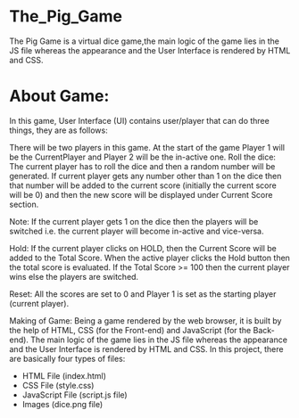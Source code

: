 # The_Pig_Game
The Pig Game is a virtual dice game,the main logic of the game lies in the JS file whereas the appearance and the User Interface is rendered by HTML and CSS.

# About Game:
In this game, User Interface (UI) contains user/player that can do three things, they are as follows:

There will be two players in this game. At the start of the game Player 1 will be the CurrentPlayer and Player 2 will be the in-active one.
Roll the dice: The current player has to roll the dice and then a random number will be generated. 
If current player gets any number other than 1 on the dice then that number will be added to the current score (initially the current score will be 0) and then the new score will be displayed under Current Score section. 

Note: If the current player gets 1 on the dice then the players will be switched i.e. the current player will become in-active and vice-versa.

Hold: If the current player clicks on HOLD, then the Current Score will be added to the Total Score. When the active player clicks the Hold button then the total score is evaluated. If the Total Score >= 100 then the current player wins else the players are switched.


Reset: All the scores are set to 0 and Player 1 is set as the starting player (current player).

Making of Game: Being a game rendered by the web browser, it is built by the help of HTML, CSS (for the Front-end) and JavaScript (for the Back-end). 
The main logic of the game lies in the JS file whereas the appearance and the User Interface is rendered by HTML and CSS. 
In this project, there are basically four types of files:

* HTML File (index.html)
* CSS File (style.css)
* JavaScript File (script.js file)
* Images (dice.png file)
